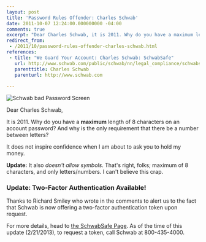 ```yaml
---
layout: post
title: 'Password Rules Offender: Charles Schwab'
date: 2011-10-07 12:24:00.000000000 -04:00
comments: true
excerpt: "Dear Charles Schwab, it is 2011. Why do you have a maximum length of 8 characters on an account password?"
redirect_from: 
 - /2011/10/password-rules-offender-charles-schwab.html
references: 
 - title: "We Guard Your Account: Charles Schwab: SchwabSafe"
   url: http://www.schwab.com/public/schwab/nn/legal_compliance/schwabsafe/we_guard_your_account
   parenttitle: Charles Schwab
   parenturl: http://www.schwab.com
 
---
```

![Schwab bad Password Screen]({{site.post-images}}/schwab_badpw.png)

Dear Charles Schwab,

It is 2011. Why do you have a **maximum** length of 8 characters on an account password? And why is the only requirement that there be a number between letters?

It does not inspire confidence when I am about to ask you to hold my money.

**Update:** It also *doesn't allow symbols*. That's right, folks; maximum of 8 characters, and only letters/numbers. I can't believe this crap.

### Update: Two-Factor Authentication Available!
Thanks to Richard Smiley who wrote in the comments to alert us to the fact that Schwab is now offering a two-factor authentication token upon request.

For more details, head to [the SchwabSafe Page]. As of the time of this update (2/21/2013), to request a token, call Schwab at 800-435-4000.

[the SchwabSafe Page]: http://www.schwab.com/public/schwab/nn/legal_compliance/schwabsafe/we_guard_your_account
